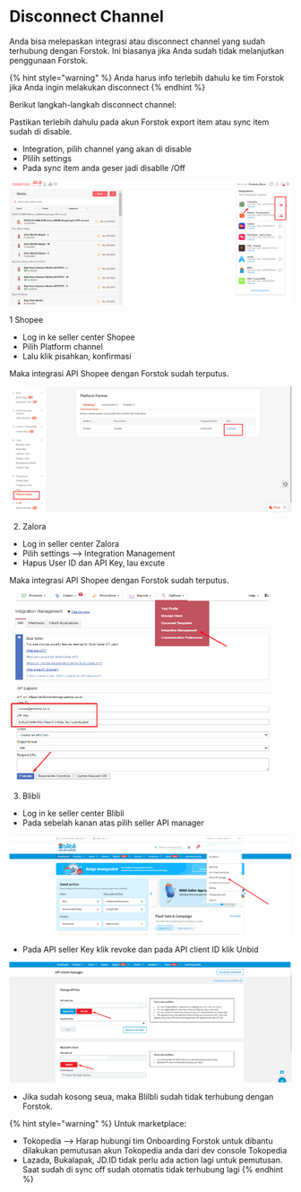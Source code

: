 # Disconnect Channel

Anda bisa melepaskan integrasi atau disconnect channel yang sudah terhubung dengan Forstok. Ini biasanya jika Anda sudah tidak melanjutkan penggunaan Forstok.

{% hint style="warning" %}
Anda harus info terlebih dahulu ke tim Forstok jika Anda ingin melakukan disconnect
{% endhint %}

Berikut langkah-langkah disconnect channel:

Pastikan terlebih dahulu  pada akun Forstok export item atau sync item sudah di disable.

* Integration, pilih channel yang akan di disable
* Plilih settings
* Pada sync item anda geser jadi disablle /Off

![](../../.gitbook/assets/image%20%28369%29.png)

1 Shopee

* Log in ke seller center Shopee
* Pilih Platform channel
* Lalu klik pisahkan, konfirmasi

Maka integrasi API Shopee dengan Forstok sudah terputus.

![](../../.gitbook/assets/image%20%28367%29.png)

2. Zalora

* Log in seller center Zalora
* Pilih settings --&gt; Integration Management
* Hapus User ID dan API Key, lau excute

Maka integrasi API Shopee dengan Forstok sudah terputus.

![](../../.gitbook/assets/image%20%28368%29.png)

3. Blibli

* Log in ke seller center Blibli
* Pada sebelah kanan atas pilih seller API manager

![](../../.gitbook/assets/image%20%28399%29.png)

* Pada API seller Key klik revoke dan pada API client ID klik Unbid

![](../../.gitbook/assets/image%20%28398%29.png)

* Jika sudah kosong seua, maka Blilbli sudah tidak terhubung dengan Forstok.

{% hint style="warning" %}
Untuk marketplace:

* Tokopedia --&gt; Harap hubungi tim Onboarding Forstok untuk dibantu dilakukan pemutusan akun Tokopedia anda dari dev console Tokopedia
* Lazada, Bukalapak, JD.ID tidak perlu ada action lagi untuk pemutusan. Saat sudah di sync off sudah otomatis tidak terhubung lagi
{% endhint %}



